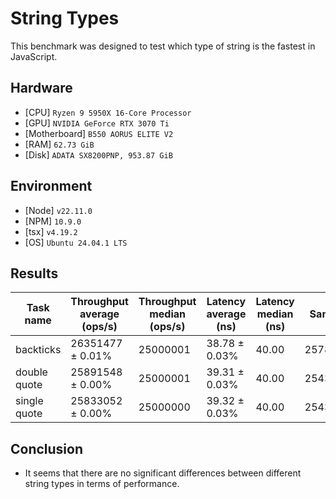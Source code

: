 # String Types

This benchmark was designed to test which type of string is the fastest in JavaScript.

## Hardware

- [CPU] `Ryzen 9 5950X 16-Core Processor`
- [GPU] `NVIDIA GeForce RTX 3070 Ti`
- [Motherboard] `B550 AORUS ELITE V2`
- [RAM] `62.73 GiB`
- [Disk] `ADATA SX8200PNP, 953.87 GiB`

## Environment

- [Node] `v22.11.0`
- [NPM] `10.9.0`
- [tsx] `v4.19.2`
- [OS] `Ubuntu 24.04.1 LTS`

## Results

| Task name    | Throughput average (ops/s) | Throughput median (ops/s) | Latency average (ns) | Latency median (ns) | Samples  |
| ------------ | -------------------------- | ------------------------- | -------------------- | ------------------- | -------- |
| backticks    | 26351477 ± 0.01%           | 25000001                  | 38.78 ± 0.03%        | 40.00               | 25786259 |
| double quote | 25891548 ± 0.00%           | 25000001                  | 39.31 ± 0.03%        | 40.00               | 25437357 |
| single quote | 25833052 ± 0.00%           | 25000000                  | 39.32 ± 0.03%        | 40.00               | 25433753 |

## Conclusion

- It seems that there are no significant differences between different string types in terms of performance.
